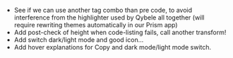 * See if we can use another tag combo than pre code, to avoid interference from the highlighter used by Qybele all together (will require rewriting themes automatically in our Prism app)
* Add post-check of height when code-listing fails, call another transform!
* Add switch dark/light mode and good icon...
* Add hover explanations for Copy and dark mode/light mode switch.
